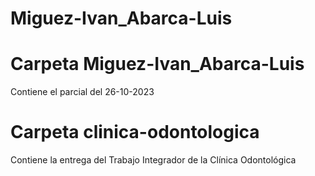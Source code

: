 # Miguez-Ivan_Abarca-Luis

# Carpeta Miguez-Ivan_Abarca-Luis

Contiene el parcial del 26-10-2023

# Carpeta clinica-odontologica

Contiene la entrega del Trabajo Integrador de la Clínica Odontológica
 